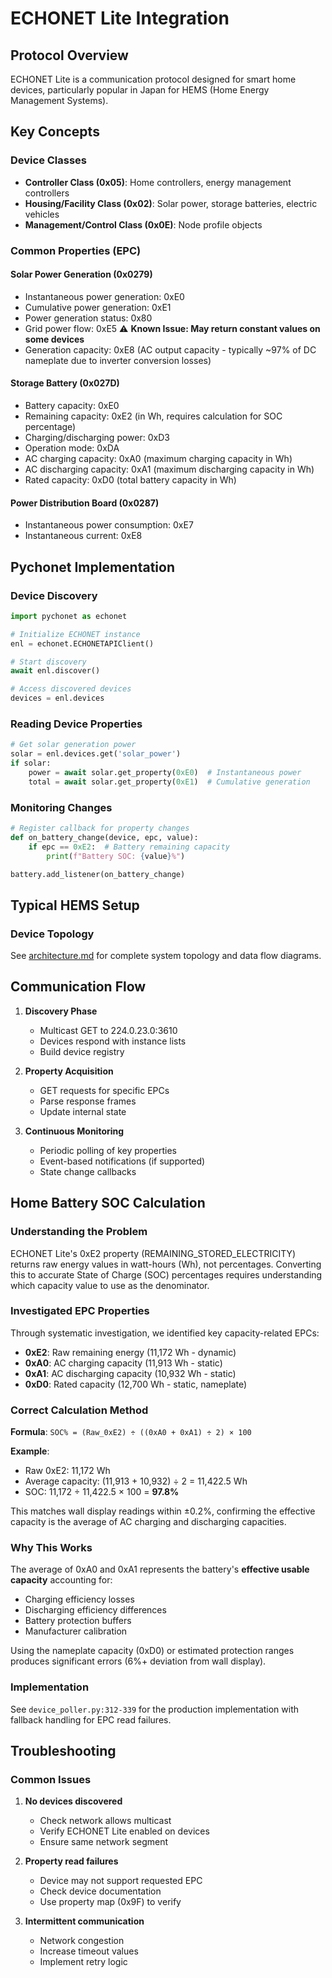 # ECHONET Lite Integration

## Protocol Overview

ECHONET Lite is a communication protocol designed for smart home devices, particularly popular in Japan for HEMS (Home Energy Management Systems).

## Key Concepts

### Device Classes
- **Controller Class (0x05)**: Home controllers, energy management controllers
- **Housing/Facility Class (0x02)**: Solar power, storage batteries, electric vehicles
- **Management/Control Class (0x0E)**: Node profile objects

### Common Properties (EPC)

#### Solar Power Generation (0x0279)
- Instantaneous power generation: 0xE0
- Cumulative power generation: 0xE1
- Power generation status: 0x80
- Grid power flow: 0xE5 ⚠️ **Known Issue: May return constant values on some devices**
- Generation capacity: 0xE8 (AC output capacity - typically ~97% of DC nameplate due to inverter conversion losses)

#### Storage Battery (0x027D)
- Battery capacity: 0xE0
- Remaining capacity: 0xE2 (in Wh, requires calculation for SOC percentage)
- Charging/discharging power: 0xD3
- Operation mode: 0xDA
- AC charging capacity: 0xA0 (maximum charging capacity in Wh)
- AC discharging capacity: 0xA1 (maximum discharging capacity in Wh)
- Rated capacity: 0xD0 (total battery capacity in Wh)

#### Power Distribution Board (0x0287)
- Instantaneous power consumption: 0xE7
- Instantaneous current: 0xE8

## Pychonet Implementation

### Device Discovery
```python
import pychonet as echonet

# Initialize ECHONET instance
enl = echonet.ECHONETAPIClient()

# Start discovery
await enl.discover()

# Access discovered devices
devices = enl.devices
```

### Reading Device Properties
```python
# Get solar generation power
solar = enl.devices.get('solar_power')
if solar:
    power = await solar.get_property(0xE0)  # Instantaneous power
    total = await solar.get_property(0xE1)  # Cumulative generation
```

### Monitoring Changes
```python
# Register callback for property changes
def on_battery_change(device, epc, value):
    if epc == 0xE2:  # Battery remaining capacity
        print(f"Battery SOC: {value}%")

battery.add_listener(on_battery_change)
```

## Typical HEMS Setup

### Device Topology
See [architecture.md](architecture.md#energy-flow-topology) for complete system topology and data flow diagrams.

## Communication Flow

1. **Discovery Phase**
   - Multicast GET to 224.0.23.0:3610
   - Devices respond with instance lists
   - Build device registry

2. **Property Acquisition**
   - GET requests for specific EPCs
   - Parse response frames
   - Update internal state

3. **Continuous Monitoring**
   - Periodic polling of key properties
   - Event-based notifications (if supported)
   - State change callbacks

## Home Battery SOC Calculation

### Understanding the Problem

ECHONET Lite's 0xE2 property (REMAINING_STORED_ELECTRICITY) returns raw energy values in watt-hours (Wh), not percentages. Converting this to accurate State of Charge (SOC) percentages requires understanding which capacity value to use as the denominator.

### Investigated EPC Properties

Through systematic investigation, we identified key capacity-related EPCs:

- **0xE2**: Raw remaining energy (11,172 Wh - dynamic)
- **0xA0**: AC charging capacity (11,913 Wh - static)  
- **0xA1**: AC discharging capacity (10,932 Wh - static)
- **0xD0**: Rated capacity (12,700 Wh - static, nameplate)

### Correct Calculation Method

**Formula**: `SOC% = (Raw_0xE2) ÷ ((0xA0 + 0xA1) ÷ 2) × 100`

**Example**: 
- Raw 0xE2: 11,172 Wh
- Average capacity: (11,913 + 10,932) ÷ 2 = 11,422.5 Wh  
- SOC: 11,172 ÷ 11,422.5 × 100 = **97.8%**

This matches wall display readings within ±0.2%, confirming the effective capacity is the average of AC charging and discharging capacities.

### Why This Works

The average of 0xA0 and 0xA1 represents the battery's **effective usable capacity** accounting for:
- Charging efficiency losses
- Discharging efficiency differences  
- Battery protection buffers
- Manufacturer calibration

Using the nameplate capacity (0xD0) or estimated protection ranges produces significant errors (6%+ deviation from wall display).

### Implementation

See `device_poller.py:312-339` for the production implementation with fallback handling for EPC read failures.

## Troubleshooting

### Common Issues

1. **No devices discovered**
   - Check network allows multicast
   - Verify ECHONET Lite enabled on devices
   - Ensure same network segment

2. **Property read failures**
   - Device may not support requested EPC
   - Check device documentation
   - Use property map (0x9F) to verify

3. **Intermittent communication**
   - Network congestion
   - Increase timeout values
   - Implement retry logic